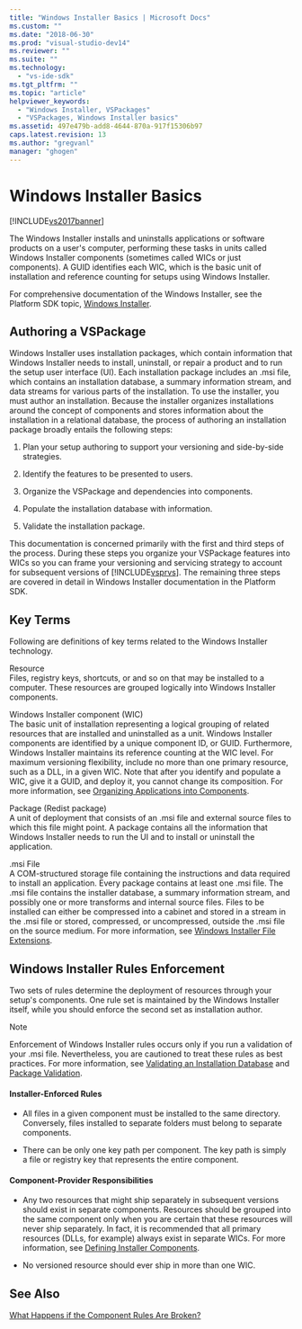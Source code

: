 ```yaml
---
title: "Windows Installer Basics | Microsoft Docs"
ms.custom: ""
ms.date: "2018-06-30"
ms.prod: "visual-studio-dev14"
ms.reviewer: ""
ms.suite: ""
ms.technology: 
  - "vs-ide-sdk"
ms.tgt_pltfrm: ""
ms.topic: "article"
helpviewer_keywords: 
  - "Windows Installer, VSPackages"
  - "VSPackages, Windows Installer basics"
ms.assetid: 497e479b-add8-4644-870a-917f15306b97
caps.latest.revision: 13
ms.author: "gregvanl"
manager: "ghogen"
---
```

# Windows Installer Basics
[!INCLUDE[vs2017banner](../../includes/vs2017banner.md)]

  
The Windows Installer installs and uninstalls applications or software products on a user's computer, performing these tasks in units called Windows Installer components (sometimes called WICs or just components). A GUID identifies each WIC, which is the basic unit of installation and reference counting for setups using Windows Installer.  
  
 For comprehensive documentation of the Windows Installer, see the Platform SDK topic, [Windows Installer](http://msdn.microsoft.com/library/aa372866.aspx).  
  
## Authoring a VSPackage  
 Windows Installer uses installation packages, which contain information that Windows Installer needs to install, uninstall, or repair a product and to run the setup user interface (UI). Each installation package includes an .msi file, which contains an installation database, a summary information stream, and data streams for various parts of the installation. To use the installer, you must author an installation. Because the installer organizes installations around the concept of components and stores information about the installation in a relational database, the process of authoring an installation package broadly entails the following steps:  
  
1.  Plan your setup authoring to support your versioning and side-by-side strategies.  
  
2.  Identify the features to be presented to users.  
  
3.  Organize the VSPackage and dependencies into components.  
  
4.  Populate the installation database with information.  
  
5.  Validate the installation package.  
  
 This documentation is concerned primarily with the first and third steps of the process. During these steps you organize your VSPackage features into WICs so you can frame your versioning and servicing strategy to account for subsequent versions of [!INCLUDE[vsprvs](../../includes/vsprvs-md.md)]. The remaining three steps are covered in detail in Windows Installer documentation in the Platform SDK.  
  
## Key Terms  
 Following are definitions of key terms related to the Windows Installer technology.  
  
 Resource  
 Files, registry keys, shortcuts, or and so on that may be installed to a computer. These resources are grouped logically into Windows Installer components.  
  
 Windows Installer component (WIC)  
 The basic unit of installation representing a logical grouping of related resources that are installed and uninstalled as a unit. Windows Installer components are identified by a unique component ID, or GUID. Furthermore, Windows Installer maintains its reference counting at the WIC level. For maximum versioning flexibility, include no more than one primary resource, such as a DLL, in a given WIC. Note that after you identify and populate a WIC, give it a GUID, and deploy it, you cannot change its composition. For more information, see [Organizing Applications into Components](http://msdn.microsoft.com/library/aa370561.aspx).  
  
 Package (Redist package)  
 A unit of deployment that consists of an .msi file and external source files to which this file might point. A package contains all the information that Windows Installer needs to run the UI and to install or uninstall the application.  
  
 .msi File  
 A COM-structured storage file containing the instructions and data required to install an application. Every package contains at least one .msi file. The .msi file contains the installer database, a summary information stream, and possibly one or more transforms and internal source files. Files to be installed can either be compressed into a cabinet and stored in a stream in the .msi file or stored, compressed, or uncompressed, outside the .msi file on the source medium. For more information, see [Windows Installer File Extensions](http://msdn.microsoft.com/library/aa372842\(VS.85\).aspx).  
  
## Windows Installer Rules Enforcement  
 Two sets of rules determine the deployment of resources through your setup's components. One rule set is maintained by the Windows Installer itself, while you should enforce the second set as installation author.  
  
> [!NOTE]
>  Enforcement of Windows Installer rules occurs only if you run a validation of your .msi file. Nevertheless, you are cautioned to treat these rules as best practices. For more information, see [Validating an Installation Database](http://msdn.microsoft.com/library/aa372477\(VS.85\).aspx) and [Package Validation](http://msdn.microsoft.com/library/aa370569\(VS.85\).aspx).  
  
#### Installer-Enforced Rules  
  
-   All files in a given component must be installed to the same directory. Conversely, files installed to separate folders must belong to separate components.  
  
-   There can be only one key path per component. The key path is simply a file or registry key that represents the entire component.  
  
#### Component-Provider Responsibilities  
  
-   Any two resources that might ship separately in subsequent versions should exist in separate components. Resources should be grouped into the same component only when you are certain that these resources will never ship separately. In fact, it is recommended that all primary resources (DLLs, for example) always exist in separate WICs. For more information, see [Defining Installer Components](http://msdn.microsoft.com/library/aa368269\(VS.85\).aspx).  
  
-   No versioned resource should ever ship in more than one WIC.  
  
## See Also  
 [What Happens if the Component Rules Are Broken?](http://msdn.microsoft.com/library/aa372795\(VS.85\).aspx)

